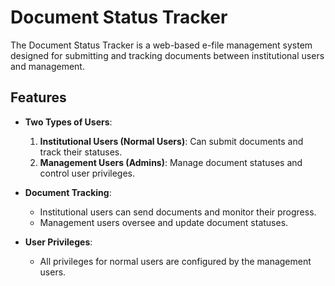 # Document Status Tracker

The Document Status Tracker is a web-based e-file management system designed for submitting and tracking documents between institutional users and management.

## Features

- **Two Types of Users**:
  1. **Institutional Users (Normal Users)**: Can submit documents and track their statuses.
  2. **Management Users (Admins)**: Manage document statuses and control user privileges.

- **Document Tracking**:
  - Institutional users can send documents and monitor their progress.
  - Management users oversee and update document statuses.

- **User Privileges**:
  - All privileges for normal users are configured by the management users.
